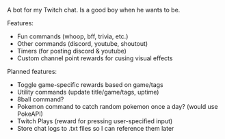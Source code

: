 ﻿A bot for my Twitch chat. Is a good boy when he wants to be.

Features:
- Fun commands (whoop, bff, trivia, etc.)
- Other commands (discord, youtube, shoutout)
- Timers (for posting discord & youtube)
- Custom channel point rewards for cusing visual effects

Planned features:
- Toggle game-specific rewards based on game/tags
- Utility commands (update title/game/tags, uptime)
- 8ball command?
- Pokemon command to catch random pokemon once a day? (would use PokeAPI)
- Twitch Plays (reward for pressing user-specified input)
- Store chat logs to .txt files so I can reference them later